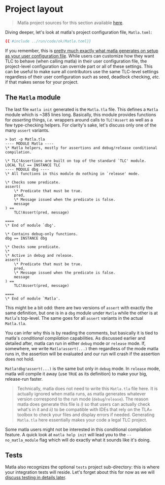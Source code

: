 # Project layout

> Matla project sources for this section available [here][run/ok].

Diving deeper, let's look at matla's project configuration file, `Matla.toml`:

```toml
{{ #include ../run/code/ok/Matla.toml}}
```

If you remember, this is [pretty much exactly what matla generates on setup as your user
configuration file](../setup/setup.md#homeconfigmatla). While users can customize how they want TLC
to behave (when calling matla) in their user configuration file, the project-level configuration
can override part or all of these settings. This can be useful to make sure all contributors use
the same TLC-level settings regardless of their user configuration such as seed, deadlock checking,
*etc.* if that makes sense for your project.


## The `Matla` module

The last file `matla init` generated is the `Matla.tla` file. This defines a `Matla` module which is
~385 lines long. Basically, this module provides functions for *asserting* things, *i.e.* wrappers
around calls to `TLC!Assert` as well as a few type-checking helpers. For clarity's sake, let's
discuss only one of the many `assert` variants.

```text
> bat -p Matla.tla
---- MODULE Matla ----
\* Matla helpers, mostly for assertions and debug/release conditional compilation.

\* TLC!Assertions are built on top of the standard `TLC' module.
LOCAL TLC == INSTANCE TLC
---- MODULE dbg ----
\* All functions in this module do nothing in `release' mode.

\* Checks some predicate.
assert(
    \* Predicate that must be true.
    pred,
    \* Message issued when the predicate is false.
    message
) ==
    TLC!Assert(pred, message)

====
\* End of module `dbg'.

\* Contains debug-only functions.
dbg == INSTANCE dbg

\* Checks some predicate.
\*
\* Active in debug and release.
assert(
    \* Predicate that must be true.
    pred,
    \* Message issued when the predicate is false.
    message
) ==
    TLC!Assert(pred, message)

====
\* End of module `Matla'.
```

This might be a bit odd: there are two versions of `assert` with exactly the same definition, but
one is in a `dbg` module under `Matla` while the other is at `Matla`'s top-level. The same goes for
all `assert` variants in the actual `Matla.tla`.

You can infer why this is by reading the comments, but basically it is tied to matla's *conditional
compilation* capabilities. As discussed earlier and detailed after, matla can run in either `debug`
mode or `release` mode. If, somewhere, we write `Matla!assert(...)` then regardless of the mode
matla runs in, the assertion will be evaluated and our run will crash if the assertion does not
hold.

`Matla!dbg!assert(...)` is the same but only in `debug` mode. In `release` mode, matla will compile
it away (use `TRUE` as its definition) to make your big, release-run faster.

> Technically, matla does not need to write this `Matla.tla` file here. It is actually ignored when
> matla runs, as matla generates whatever version correspond to the run mode (`debug`/`release`).
> The reason matla does generate this file is *i)* so that users can actually check what's in it
> and *ii)* to be compatible with IDEs that rely on the TLA+ toolbox to check your files and
> display errors if needed. Generating `Matla.tla` here essentially makes your code a legal TLC
> project.

Some matla users might not be interested in this conditional compilation feature. A quick look at
`matla help init` will lead you to the `--no_matla_module` flag which will do exactly what it
sounds like it's doing.


## Tests

Matla also recognizes the optional `tests` project sub-directory: this is where your integration
tests will reside. Let's forget about this for now as we will [discuss testing in details
later](../testing).

[run/ok]: https://github.com/OCamlPro/matla/tree/latest/docs/manual/src/run/code/ok
